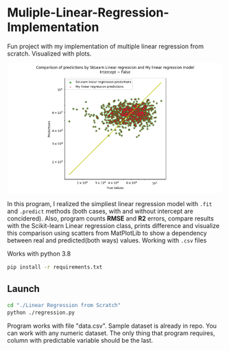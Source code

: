 # Muliple-Linear-Regression-Implementation
Fun project with my implementation of multiple linear regression from scratch. Visualized with plots.

![Example](https://github.com/kraslav4ik/Muliple-Linear-Regression-Implementation/blob/main/plots/Figure_non.png)

In this program, I realized the simpliest linear regression model with ```.fit``` and ```.predict``` methods (both cases, with and without intercept are concidered). Also, program counts **RMSE** and **R2** errors, compare results with the Scikit-learn Linear regression class, prints difference and visualize this comparison using scatters from MatPlotLib to show a dependency between real and predicted(both ways) values. Working with ```.csv``` files

Works with python 3.8

```bash
pip install -r requirements.txt
```

## Launch

```bash
cd "./Linear Regression from Scratch"
python ./regression.py
```

Program works with file "data.csv". Sample dataset is already in repo. You can work with any numeric dataset. The only thing that program requires, column with predictable variable should be the last.

